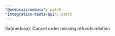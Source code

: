 ```yaml
---
"@medusajs/medusa": patch
"integration-tests-api": patch
---
```


fix(medusa): Cancel order missing refunds relation
